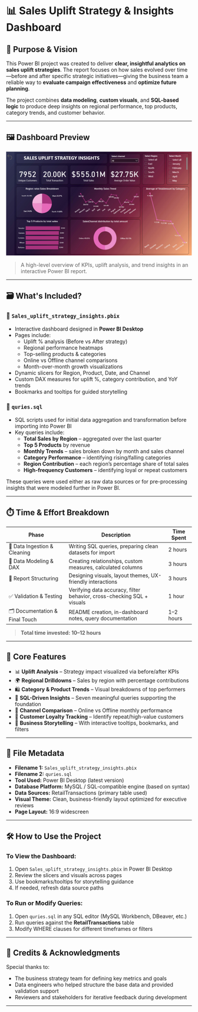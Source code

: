 # 📊 Sales Uplift Strategy & Insights Dashboard

## 🧠 Purpose & Vision

This Power BI project was created to deliver **clear, insightful analytics on sales uplift strategies**. The report focuses on how sales evolved over time—before and after specific strategic initiatives—giving the business team a reliable way to **evaluate campaign effectiveness** and **optimize future planning**.

The project combines **data modeling**, **custom visuals**, and **SQL-based logic** to produce deep insights on regional performance, top products, category trends, and customer behavior.

---

## 🖼️ Dashboard Preview

![Dashboard Screenshot](images/dashboard.png)
> A high-level overview of KPIs, uplift analysis, and trend insights in an interactive Power BI report.

---

## 🗃️ What's Included?

### 📁 `Sales_uplift_strategy_insights.pbix`
- Interactive dashboard designed in **Power BI Desktop**
- Pages include:
  - Uplift % analysis (Before vs After strategy)
  - Regional performance heatmaps
  - Top-selling products & categories
  - Online vs Offline channel comparisons
  - Month-over-month growth visualizations
- Dynamic slicers for Region, Product, Date, and Channel
- Custom DAX measures for uplift %, category contribution, and YoY trends
- Bookmarks and tooltips for guided storytelling

### 🧾 `quries.sql`
- SQL scripts used for initial data aggregation and transformation before importing into Power BI
- Key queries include:
  - **Total Sales by Region** – aggregated over the last quarter  
  - **Top 5 Products** by revenue  
  - **Monthly Trends** – sales broken down by month and sales channel  
  - **Category Performance** – identifying rising/falling categories  
  - **Region Contribution** – each region’s percentage share of total sales  
  - **High-frequency Customers** – identifying loyal or repeat customers  

These queries were used either as raw data sources or for pre-processing insights that were modeled further in Power BI.

---

## ⏱️ Time & Effort Breakdown

| Phase                          | Description                                                                 | Time Spent |
|-------------------------------|-----------------------------------------------------------------------------|------------|
| 🔄 Data Ingestion & Cleaning   | Writing SQL queries, preparing clean datasets for import                   | 2 hours    |
| 🧮 Data Modeling & DAX         | Creating relationships, custom measures, calculated columns                | 3 hours    |
| 🧱 Report Structuring          | Designing visuals, layout themes, UX-friendly interactions                 | 3 hours    |
| ✅ Validation & Testing        | Verifying data accuracy, filter behavior, cross-checking SQL + visuals     | 1 hour     |
| 🗂️ Documentation & Final Touch | README creation, in-dashboard notes, query documentation                   | 1–2 hours  |

> **Total time invested: 10–12 hours**

---

## 🧩 Core Features

- 📊 **Uplift Analysis** – Strategy impact visualized via before/after KPIs  
- 🌍 **Regional Drilldowns** – Sales by region with percentage contributions  
- 🛍️ **Category & Product Trends** – Visual breakdowns of top performers  
- 🧠 **SQL-Driven Insights** – Seven meaningful queries supporting the foundation  
- 🔁 **Channel Comparison** – Online vs Offline monthly performance  
- 👥 **Customer Loyalty Tracking** – Identify repeat/high-value customers  
- 🎯 **Business Storytelling** – With interactive tooltips, bookmarks, and filters

---

## 📁 File Metadata

- **Filename 1:** `Sales_uplift_strategy_insights.pbix`  
- **Filename 2:** `quries.sql`  
- **Tool Used:** Power BI Desktop (latest version)  
- **Database Platform:** MySQL / SQL-compatible engine (based on syntax)  
- **Data Sources:** RetailTransactions (primary table used)  
- **Visual Theme:** Clean, business-friendly layout optimized for executive reviews  
- **Page Layout:** 16:9 widescreen

---

## 🛠️ How to Use the Project

### To View the Dashboard:
1. Open `Sales_uplift_strategy_insights.pbix` in Power BI Desktop  
2. Review the slicers and visuals across pages  
3. Use bookmarks/tooltips for storytelling guidance  
4. If needed, refresh data source paths

### To Run or Modify Queries:
1. Open `quries.sql` in any SQL editor (MySQL Workbench, DBeaver, etc.)  
2. Run queries against the **RetailTransactions** table  
3. Modify WHERE clauses for different timeframes or filters

---

## 🤝 Credits & Acknowledgments

Special thanks to:
- The business strategy team for defining key metrics and goals  
- Data engineers who helped structure the base data and provided validation support  
- Reviewers and stakeholders for iterative feedback during development

---